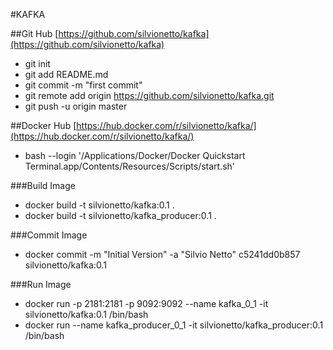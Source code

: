 #KAFKA

##Git Hub
[https://github.com/silvionetto/kafka](https://github.com/silvionetto/kafka)

- git init
- git add README.md
- git commit -m "first commit"
- git remote add origin https://github.com/silvionetto/kafka.git
- git push -u origin master

##Docker Hub
[https://hub.docker.com/r/silvionetto/kafka/](https://hub.docker.com/r/silvionetto/kafka/)

- bash --login '/Applications/Docker/Docker Quickstart Terminal.app/Contents/Resources/Scripts/start.sh'

###Build Image
- docker build -t silvionetto/kafka:0.1 .
- docker build -t silvionetto/kafka_producer:0.1 .

###Commit Image
- docker commit -m "Initial Version" -a "Silvio Netto" c5241dd0b857 silvionetto/kafka:0.1

###Run Image
- docker run -p 2181:2181 -p 9092:9092 --name kafka_0_1 -it silvionetto/kafka:0.1 /bin/bash
- docker run --name kafka_producer_0_1 -it silvionetto/kafka_producer:0.1 /bin/bash
